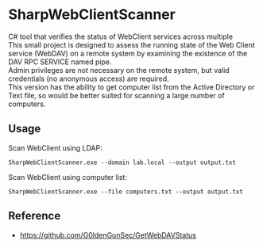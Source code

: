# SharpWebClientScanner
C# tool that verifies the status of WebClient services across multiple \
This small project is designed to assess the running state of the Web Client service (WebDAV) on a remote system by examining the existence of the DAV RPC SERVICE named pipe.\
Admin privileges are not necessary on the remote system, but valid credentials (no anonymous access) are required.\
This version has the ability to get computer list from the Active Directory or Text file, so would be better suited for scanning a large number of computers.
## Usage
Scan WebClient using LDAP:
```
SharpWebClientScanner.exe --domain lab.local --output output.txt
```
Scan WebClient using computer list:
```
SharpWebClientScanner.exe --file computers.txt --output output.txt
```
## Reference
* https://github.com/G0ldenGunSec/GetWebDAVStatus
